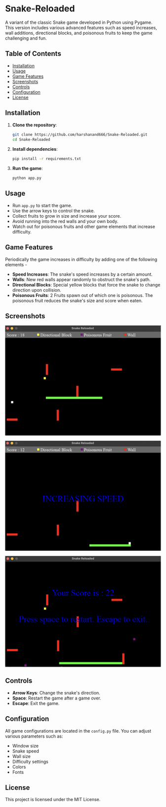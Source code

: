 # Snake-Reloaded
A variant of the classic Snake game developed in Python using Pygame. This version includes various advanced features such as speed increases, wall additions, directional blocks, and poisonous fruits to keep the game challenging and fun.

## Table of Contents

- [Installation](#installation)
- [Usage](#usage)
- [Game Features](#game-features)
- [Screenshots](#screenshots)
- [Controls](#controls)
- [Configuration](#configuration)
- [License](#license)

## Installation

1. **Clone the repository**:
   ```sh
   git clone https://github.com/harshanand666/Snake-Reloaded.git
   cd Snake-Reloaded
   ```

2. **Install dependencies**:
   ```sh
   pip install -r requirements.txt
   ```

3. **Run the game**:
   ```sh
   python app.py
   ```

## Usage

- Run `app.py` to start the game.
- Use the arrow keys to control the snake.
- Collect fruits to grow in size and increase your score.
- Avoid running into the red walls and your own body.
- Watch out for poisonous fruits and other game elements that increase difficulty.

## Game Features
Periodically the game increases in difficulty by adding one of the following elements - 

- **Speed Increases**: The snake's speed increases by a certain amount.
- **Walls**: New red walls appear randomly to obstruct the snake's path.
- **Directional Blocks**: Special yellow blocks that force the snake to change direction upon collision.
- **Poisonous Fruits**: 2 Fruits spawn out of which one is poisonous. The poisonous fruit reduces the snake's size and score when eaten.

## Screenshots
![Gameplay Screenshot 1](assets/images/gameplay.png)


![Gameplay Screenshot 2](assets/images/difficulty.png)


![Gameplay Screenshot 3](assets/images/game_over.png)

## Controls

- **Arrow Keys**: Change the snake's direction.
- **Space**: Restart the game after a game over.
- **Escape**: Exit the game.

## Configuration

All game configurations are located in the `config.py` file. You can adjust various parameters such as:

- Window size
- Snake speed
- Wall size
- Difficulty settings
- Colors
- Fonts

## License

This project is licensed under the MIT License. 

